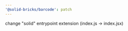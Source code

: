 ```yaml
---
'@solid-bricks/barcode': patch
---
```


change "solid" entrypoint extension (index.js -> index.jsx)

